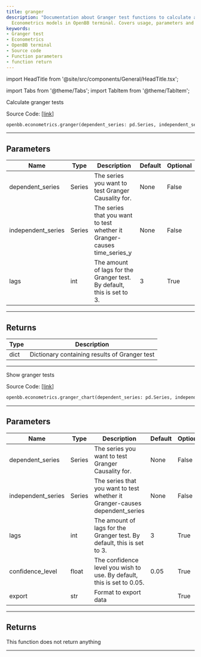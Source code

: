 ```yaml
---
title: granger
description: "Documentation about Granger test functions to calculate and visualize"
  Econometrics models in OpenBB terminal. Covers usage, parameters and return types.
keywords:
- Granger test
- Econometrics
- OpenBB terminal
- Source code
- Function parameters
- function return
---
```


import HeadTitle from '@site/src/components/General/HeadTitle.tsx';

<HeadTitle title="econometrics.granger - Reference | OpenBB SDK Docs" />

import Tabs from '@theme/Tabs';
import TabItem from '@theme/TabItem';

<Tabs>
<TabItem value="model" label="Model" default>

Calculate granger tests

Source Code: [[link](https://github.com/OpenBB-finance/OpenBBTerminal/tree/main/openbb_terminal/econometrics/econometrics_model.py#L210)]

```python
openbb.econometrics.granger(dependent_series: pd.Series, independent_series: pd.Series, lags: int = 3)
```

---

## Parameters

| Name | Type | Description | Default | Optional |
| ---- | ---- | ----------- | ------- | -------- |
| dependent_series | Series | The series you want to test Granger Causality for. | None | False |
| independent_series | Series | The series that you want to test whether it Granger-causes time_series_y | None | False |
| lags | int | The amount of lags for the Granger test. By default, this is set to 3. | 3 | True |


---

## Returns

| Type | Description |
| ---- | ----------- |
| dict | Dictionary containing results of Granger test |
---

</TabItem>
<TabItem value="view" label="Chart">

Show granger tests

Source Code: [[link](https://github.com/OpenBB-finance/OpenBBTerminal/tree/main/openbb_terminal/econometrics/econometrics_view.py#L247)]

```python
openbb.econometrics.granger_chart(dependent_series: pd.Series, independent_series: pd.Series, lags: int = 3, confidence_level: float = 0.05, export: str = "")
```

---

## Parameters

| Name | Type | Description | Default | Optional |
| ---- | ---- | ----------- | ------- | -------- |
| dependent_series | Series | The series you want to test Granger Causality for. | None | False |
| independent_series | Series | The series that you want to test whether it Granger-causes dependent_series | None | False |
| lags | int | The amount of lags for the Granger test. By default, this is set to 3. | 3 | True |
| confidence_level | float | The confidence level you wish to use. By default, this is set to 0.05. | 0.05 | True |
| export | str | Format to export data |  | True |


---

## Returns

This function does not return anything

---

</TabItem>
</Tabs>
